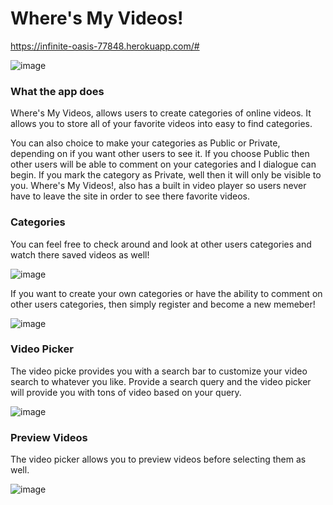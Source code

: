 # Where's My Videos!

https://infinite-oasis-77848.herokuapp.com/#

![image](https://user-images.githubusercontent.com/37715269/46563173-e10a0980-c8b4-11e8-974a-50e499fdb944.png)

###  What the app does

Where's My Videos, allows users to create categories of online videos. It allows you to store all of your favorite videos 
into easy to find categories. 

You can also choice to make your categories as Public or Private, depending on if you want other users to see it.
If you choose Public then other users will be able to comment on your categories and I dialogue can begin. If you mark the category as
Private, well then it will only be visible to you. Where's My Videos!, also has a built in video player so users never have to leave the site in order to see there favorite videos.

### Categories 

You can feel free to check around and look at other users categories and watch there saved videos as well!

![image](https://user-images.githubusercontent.com/37715269/46563433-50342d80-c8b6-11e8-9599-cb59af7169bf.png)
 
If you want to create your own  categories or have the ability to comment on other users categories, then simply register and become a new memeber!

![image](https://user-images.githubusercontent.com/37715269/46563492-aacd8980-c8b6-11e8-9d6a-ad792a842363.png)


### Video Picker
The video picke provides you with a search bar to customize your video search to whatever you like. Provide a search query and the video picker will provide you with tons of video based on your query. 

![image](https://user-images.githubusercontent.com/37715269/46563268-54ac1680-c8b5-11e8-8c51-fcc0b3e8393e.png)

### Preview Videos
The video picker allows you to preview videos before selecting them as well.

![image](https://user-images.githubusercontent.com/37715269/46563344-aeacdc00-c8b5-11e8-833d-9e9ad3479000.png)

